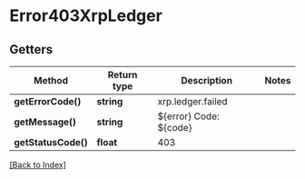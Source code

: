 # Error403XrpLedger

## Getters

Method | Return type | Description | Notes
------------ | ------------- | ------------- | -------------
**getErrorCode()** | **string** | xrp.ledger.failed |
**getMessage()** | **string** | ${error} Code: ${code} |
**getStatusCode()** | **float** | 403 |

[[Back to Index]](../index.md)
